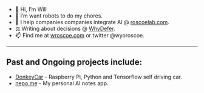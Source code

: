 - 👋 Hi, I’m Will
- 🙏 I’m want robots to do my chores.
- 🌱 I help companies companies integrate AI @ [roscoelab.com](www.roscoelab.com).
- ⚖️ Writing about decisions @ [WhyDefer](www.whydefer.com).
- 📫 Find me at [wroscoe.com](www.wroscoe.com) or twitter @wyoroscoe.

----------

## Past and Ongoing projects include: 
- [DonkeyCar](www.diyrobocars.com) - Raspberry Pi, Python and Tensorflow self driving car.
- [nepo.me](www.nepo.me) - My personal AI notes app.


<!---
wroscoe/wroscoe is a ✨ special ✨ repository because its `README.md` (this file) appears on your GitHub profile.
You can click the Preview link to take a look at your changes.
--->
